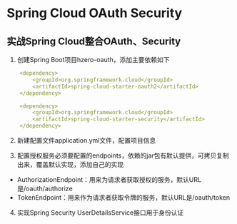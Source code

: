 # Spring Cloud OAuth Security

## 实战Spring Cloud整合OAuth、Security

1. 创建Spring Boot项目hzero-oauth，添加主要依赖如下
```yml
    <dependency>
        <groupId>org.springframework.cloud</groupId>
        <artifactId>spring-cloud-starter-oauth2</artifactId>
    </dependency>

    <dependency>
        <groupId>org.springframework.cloud</groupId>
        <artifactId>spring-cloud-starter-security</artifactId>
    </dependency>
```
2. 新建配置文件application.yml文件，配置项目信息

3. 配置授权服务必须要配置的endpoints，依赖的jar包有默认提供，可拷贝复制出来，覆盖默认实现，添加自己的实现
- AuthorizationEndpoint：用来为请求者获取授权的服务，默认URL是/oauth/authorize
- TokenEndpoint：用来作为请求者获取令牌的服务，默认URL是/oauth/token

4. 实现Spring Security UserDetailsService接口用于身份认证


